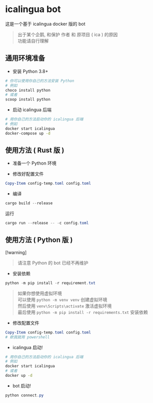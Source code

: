 # icalingua bot

这是一个基于 icalingua docker 版的 bot

> 出于某个企鹅, 和保护 作者 和 原项目 ( ica ) 的原因 \
> 功能请自行理解

## 通用环境准备

- 安装 Python 3.8+
```powershell
# 你可以使用你自己的方法安装 Python
# 例如
choco install python
# 或者
scoop install python
```

- 启动 icalingua 后端

```bash
# 用你自己的方法启动你的 icalingua 后端
# 例如
docker start icalingua
docker-compose up -d
```

## 使用方法 ( Rust 版 )

- 准备一个 Python 环境

- 修改好配置文件

```powershell
Copy-Item config-temp.toml config.toml
```

- 编译

```powershell
cargo build --release
```

运行

```powershell
cargo run --release -- -c config.toml
```

## 使用方法 ( Python 版 )

[!warning]
> 请注意 Python 的 bot 已经不再维护

- 安装依赖

```powershell
python -m pip install -r requirement.txt
```

> 如果你想使用虚拟环境 \
> 可以使用 `python -m venv venv` 创建虚拟环境 \
> 然后使用 `venv\Scripts\activate` 激活虚拟环境 \
> 最后使用 `python -m pip install -r requirements.txt` 安装依赖

- 修改配置文件

```powershell
Copy-Item config-temp.toml config.toml
# 欸我就用 powershell
```

- icalingua 启动!

```bash
# 用你自己的方法启动你的 icalingua 后端
# 例如
docker start icalingua
# 或者
docker up -d
```

- bot 启动!

```powershell
python connect.py
```
